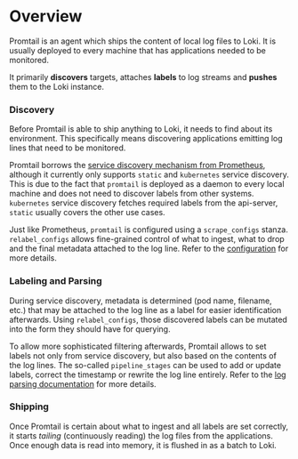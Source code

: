 # Overview
Promtail is an agent which ships the content of local log files to Loki. It is
usually deployed to every machine that has applications needed to be monitored.

It primarily **discovers** targets, attaches **labels** to log streams and
**pushes** them to the Loki instance.

### Discovery
Before Promtail is able to ship anything to Loki, it needs to find about its
environment. This specifically means discovering applications emitting log lines
that need to be monitored.

Promtail borrows the [service discovery mechanism from
Prometheus](https://prometheus.io/docs/prometheus/latest/configuration/configuration/#scrape_config),
although it currently only supports `static` and `kubernetes` service discovery.  
This is due to the fact that `promtail` is deployed as a daemon to every local
machine and does not need to discover labels from other systems. `kubernetes`
service discovery fetches required labels from the api-server, `static` usually
covers the other use cases.

Just like Prometheus, `promtail` is configured using a `scrape_configs` stanza.  
`relabel_configs` allows fine-grained control of what to ingest, what to drop
and the final metadata attached to the log line. Refer to the
[configuration](configuration.md) for more details.

### Labeling and Parsing
During service discovery, metadata is determined (pod name, filename, etc.) that
may be attached to the log line as a label for easier identification afterwards.
Using `relabel_configs`, those discovered labels can be mutated into the form
they should have for querying.

To allow more sophisticated filtering afterwards, Promtail allows to set labels
not only from service discovery, but also based on the contents of the log
lines. The so-called `pipeline_stages` can be used to add or update labels,
correct the timestamp or rewrite the log line entirely. Refer to the [log
parsing documentation](parsing.md) for more details.

### Shipping
Once Promtail is certain about what to ingest and all labels are set correctly,
it starts *tailing* (continuously reading) the log files from the applications. 
Once enough data is read into memory, it is flushed in as a batch to Loki.
